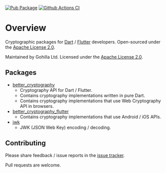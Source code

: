 [![Pub Package](https://img.shields.io/pub/v/better_cryptography.svg)](https://pub.dev/packages/better_cryptography)
[![Github Actions CI](https://github.com/tjcampanella/better_cryptography/workflows/Dart%20CI/badge.svg)](https://github.com/tjcampanella/better_cryptography/actions?query=workflow%3A%22Dart+CI%22)

# Overview

Cryptographic packages for [Dart](https://dart.dev) / [Flutter](https://flutter.dev) developers.
Open-sourced under the [Apache License 2.0](LICENSE).

Maintained by Gohilla Ltd. Licensed under the [Apache License 2.0](LICENSE).

## Packages
  * [better_cryptography](better_cryptography)
    * Cryptography API for Dart / Flutter.
    * Contains cryptography implementations written in pure Dart.
    * Contains cryptography implementations that use Web Cryptography API in browsers.
  * [better_cryptography_flutter](better_cryptography_flutter)
    * Contains cryptography implementations that use Android / iOS APIs.
  * [jwk](jwk)
    * JWK (JSON Web Key) encoding / decoding.

## Contributing
Please share feedback / issue reports in the
[issue tracker](https://github.com/tjcampanella/better_cryptography/issues).

Pull requests are welcome.